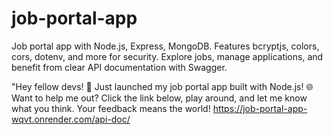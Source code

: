 # job-portal-app
Job portal app with Node.js, Express, MongoDB. Features bcryptjs, colors, cors, dotenv, and more for security. Explore jobs, manage applications, and benefit from clear API documentation with Swagger.

"Hey fellow devs! 🚀 Just launched my job portal app built with Node.js! 🌐 Want to help me out? Click the link below, play around, and let me know what you think. Your feedback means the world! 
https://job-portal-app-wqvt.onrender.com/api-doc/

